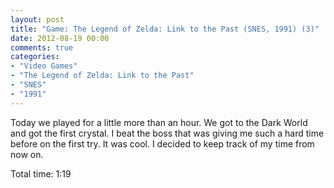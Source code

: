 ```yaml
---
layout: post
title: "Game: The Legend of Zelda: Link to the Past (SNES, 1991) (3)"
date: 2012-08-19 00:00
comments: true
categories:
- "Video Games"
- "The Legend of Zelda: Link to the Past"
- "SNES"
- "1991"
---
```


Today we played for a little more than an hour. We got to the Dark
World and got the first crystal. I beat the boss that was giving
me such a hard time before on the first try. It was cool. I
decided to keep track of my time from now on.

Total time: 1:19
